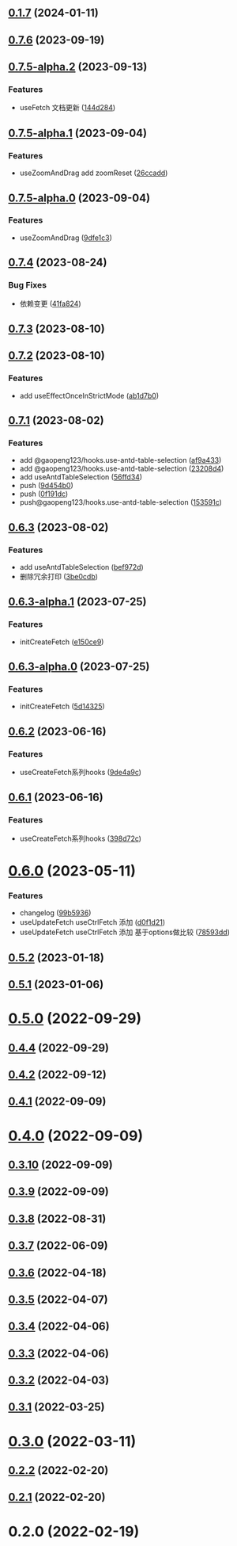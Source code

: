 ## [0.1.7](https://github.com/ligaopeng123-npm/hooks/compare/v0.7.6...v0.1.7) (2024-01-11)



## [0.7.6](https://github.com/ligaopeng123-npm/hooks/compare/v0.7.5-alpha.2...v0.7.6) (2023-09-19)



## [0.7.5-alpha.2](https://github.com/ligaopeng123-npm/hooks/compare/v0.7.5-alpha.1...v0.7.5-alpha.2) (2023-09-13)


### Features

* useFetch 文档更新 ([144d284](https://github.com/ligaopeng123-npm/hooks/commit/144d2841740c4f40a97b998cfa57840842596dfa))



## [0.7.5-alpha.1](https://github.com/ligaopeng123-npm/hooks/compare/v0.7.5-alpha.0...v0.7.5-alpha.1) (2023-09-04)


### Features

* useZoomAndDrag add zoomReset ([26ccadd](https://github.com/ligaopeng123-npm/hooks/commit/26ccadd7cf244d0d75d55557b9d7b8051e3ed6e4))



## [0.7.5-alpha.0](https://github.com/ligaopeng123-npm/hooks/compare/v0.7.4...v0.7.5-alpha.0) (2023-09-04)


### Features

* useZoomAndDrag ([9dfe1c3](https://github.com/ligaopeng123-npm/hooks/commit/9dfe1c3bf13d734ba3bd76ba8f5f8cbe3ea58c97))



## [0.7.4](https://github.com/ligaopeng123-npm/hooks/compare/v0.7.3...v0.7.4) (2023-08-24)


### Bug Fixes

* 依赖变更 ([41fa824](https://github.com/ligaopeng123-npm/hooks/commit/41fa82426fc3f5dfe52989f47b8acf76ec6fce8b))



## [0.7.3](https://github.com/ligaopeng123-npm/hooks/compare/v0.7.2...v0.7.3) (2023-08-10)



## [0.7.2](https://github.com/ligaopeng123-npm/hooks/compare/v0.7.1...v0.7.2) (2023-08-10)


### Features

* add useEffectOnceInStrictMode ([ab1d7b0](https://github.com/ligaopeng123-npm/hooks/commit/ab1d7b0afb1c2f7040b02b4e9f0f2dda4aca3875))



## [0.7.1](https://github.com/ligaopeng123-npm/hooks/compare/v0.6.3...v0.7.1) (2023-08-02)


### Features

* add @gaopeng123/hooks.use-antd-table-selection ([af9a433](https://github.com/ligaopeng123-npm/hooks/commit/af9a433d24eca29f98daa3797977dc811a3b7f51))
* add @gaopeng123/hooks.use-antd-table-selection ([23208d4](https://github.com/ligaopeng123-npm/hooks/commit/23208d46cf44b6c23e3b4977df6b8d62b88f22a1))
* add useAntdTableSelection ([56ffd34](https://github.com/ligaopeng123-npm/hooks/commit/56ffd3474e2d8efe5b41fc7e5b48068e5ee39daf))
* push ([9d454b0](https://github.com/ligaopeng123-npm/hooks/commit/9d454b0fd40da17f0a465a2a2bc56e9331f1b07b))
* push ([0f191dc](https://github.com/ligaopeng123-npm/hooks/commit/0f191dc43ad3566e76067243b247922dc09201b8))
* push@gaopeng123/hooks.use-antd-table-selection ([153591c](https://github.com/ligaopeng123-npm/hooks/commit/153591c24160d13bb1a120ae85147b2ecf914f3c))



## [0.6.3](https://github.com/ligaopeng123-npm/hooks/compare/v0.6.3-alpha.1...v0.6.3) (2023-08-02)


### Features

* add useAntdTableSelection ([bef972d](https://github.com/ligaopeng123-npm/hooks/commit/bef972d8969ab51baf97b3d1dd631705510beaad))
* 删除冗余打印 ([3be0cdb](https://github.com/ligaopeng123-npm/hooks/commit/3be0cdb5d76ef86b2589af42fe919924c1b06e9d))



## [0.6.3-alpha.1](https://github.com/ligaopeng123-npm/hooks/compare/v0.6.3-alpha.0...v0.6.3-alpha.1) (2023-07-25)


### Features

* initCreateFetch ([e150ce9](https://github.com/ligaopeng123-npm/hooks/commit/e150ce9a7173d9072cbd7dc21c2a1d14039d718c))



## [0.6.3-alpha.0](https://github.com/ligaopeng123-npm/hooks/compare/v0.6.2...v0.6.3-alpha.0) (2023-07-25)


### Features

* initCreateFetch ([5d14325](https://github.com/ligaopeng123-npm/hooks/commit/5d143257d974c22d21c87d56b6352b3e4a70043b))



## [0.6.2](https://github.com/ligaopeng123-npm/hooks/compare/v0.6.1...v0.6.2) (2023-06-16)


### Features

* useCreateFetch系列hooks ([9de4a9c](https://github.com/ligaopeng123-npm/hooks/commit/9de4a9c3438ecd357d1d9a0718bc40ac3398b555))



## [0.6.1](https://github.com/ligaopeng123-npm/hooks/compare/v0.6.0...v0.6.1) (2023-06-16)


### Features

* useCreateFetch系列hooks ([398d72c](https://github.com/ligaopeng123-npm/hooks/commit/398d72cc7f56a3af9b2939fdb99ad5feb2e499eb))



# [0.6.0](https://github.com/ligaopeng123-npm/hooks/compare/v0.5.2...v0.6.0) (2023-05-11)


### Features

* changelog ([99b5936](https://github.com/ligaopeng123-npm/hooks/commit/99b5936de5f533ad32c51ef6a424491a30a99b04))
* useUpdateFetch useCtrlFetch 添加 ([d0f1d21](https://github.com/ligaopeng123-npm/hooks/commit/d0f1d21f6e0b24331701a4d750ee145050629f93))
* useUpdateFetch useCtrlFetch 添加 基于options做比较 ([78593dd](https://github.com/ligaopeng123-npm/hooks/commit/78593ddece7f751a38e02ac74983816687d7c7d0))



## [0.5.2](https://github.com/ligaopeng123-npm/hooks/compare/v0.5.1...v0.5.2) (2023-01-18)



## [0.5.1](https://github.com/ligaopeng123-npm/hooks/compare/v0.5.0...v0.5.1) (2023-01-06)



# [0.5.0](https://github.com/ligaopeng123-npm/hooks/compare/v0.4.4...v0.5.0) (2022-09-29)



## [0.4.4](https://github.com/ligaopeng123-npm/hooks/compare/v0.4.2...v0.4.4) (2022-09-29)



## [0.4.2](https://github.com/ligaopeng123-npm/hooks/compare/v0.4.1...v0.4.2) (2022-09-12)



## [0.4.1](https://github.com/ligaopeng123-npm/hooks/compare/v0.4.0...v0.4.1) (2022-09-09)



# [0.4.0](https://github.com/ligaopeng123-npm/hooks/compare/v0.3.10...v0.4.0) (2022-09-09)



## [0.3.10](https://github.com/ligaopeng123-npm/hooks/compare/v0.3.9...v0.3.10) (2022-09-09)



## [0.3.9](https://github.com/ligaopeng123-npm/hooks/compare/v0.3.8...v0.3.9) (2022-09-09)



## [0.3.8](https://github.com/ligaopeng123-npm/hooks/compare/v0.3.7...v0.3.8) (2022-08-31)



## [0.3.7](https://github.com/ligaopeng123-npm/hooks/compare/v0.3.6...v0.3.7) (2022-06-09)



## [0.3.6](https://github.com/ligaopeng123-npm/hooks/compare/v0.3.5...v0.3.6) (2022-04-18)



## [0.3.5](https://github.com/ligaopeng123-npm/hooks/compare/v0.3.4...v0.3.5) (2022-04-07)



## [0.3.4](https://github.com/ligaopeng123-npm/hooks/compare/v0.3.3...v0.3.4) (2022-04-06)



## [0.3.3](https://github.com/ligaopeng123-npm/hooks/compare/v0.3.2...v0.3.3) (2022-04-06)



## [0.3.2](https://github.com/ligaopeng123-npm/hooks/compare/v0.3.1...v0.3.2) (2022-04-03)



## [0.3.1](https://github.com/ligaopeng123-npm/hooks/compare/v0.3.0...v0.3.1) (2022-03-25)



# [0.3.0](https://github.com/ligaopeng123-npm/hooks/compare/v0.2.2...v0.3.0) (2022-03-11)



## [0.2.2](https://github.com/ligaopeng123-npm/hooks/compare/v0.2.1...v0.2.2) (2022-02-20)



## [0.2.1](https://github.com/ligaopeng123-npm/hooks/compare/v0.2.0...v0.2.1) (2022-02-20)



# 0.2.0 (2022-02-19)



